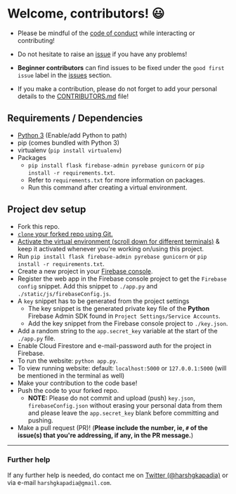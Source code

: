 # Welcome, contributors! :smiley:

- Please be mindful of the [code of conduct](https://github.com/HarshKapadia2/attendance_management/blob/master/CODE_OF_CONDUCT.md) while interacting or contributing!

- Do not hesitate to raise an [issue](https://github.com/HarshKapadia2/attendance_management/issues) if you have any problems!

- **Beginner contributors** can find issues to be fixed under the `good first issue` label in the [issues](https://github.com/HarshKapadia2/attendance_management/issues) section.

- If you make a contribution, please do not forget to add your personal details to the [CONTRIBUTORS.md](https://github.com/HarshKapadia2/attendance_management/blob/master/CONTRIBUTORS.md) file!

## Requirements / Dependencies
- [Python 3](https://www.python.org/) (Enable/add Python to path)
- pip (comes bundled with Python 3)
- virtualenv (`pip install virtualenv`)
- Packages
   - `pip install flask firebase-admin pyrebase gunicorn` or `pip install -r requirements.txt`.
   - Refer to `requirements.txt` for more information on packages.
   - Run this command after creating a virtual environment.

## Project dev setup
- Fork this repo.
- [`clone` your forked repo using Git.](https://harshkapadia2.github.io/git_basics/#_git_clone)
- [Activate the virtual environment (scroll down for different terminals)](https://docs.python.org/3/library/venv.html#creating-virtual-environments) & keep it activated whenever you're working on/using this project.
- Run `pip install flask firebase-admin pyrebase gunicorn` or `pip install -r requirements.txt`.
- Create a new project in your [Firebase console](https://console.firebase.google.com/).
- Register the web app in the Firebase console project to get the `Firebase config` snippet. Add this snippet to `./app.py` and `./static/js/firebaseConfig.js`.
- A `key` snippet has to be generated from the project settings
   - The key snippet is the generated private key file of the **Python** Firebase Admin SDK found in `Project Settings/Service Accounts`.
   - Add the key snippet from the Firebase console project to `./key.json`.
- Add a random string to the `app.secret_key` variable at the start of the `./app.py` file.
- Enable Cloud Firestore and e-mail-password auth for the project in Firebase.
- To run the website: `python app.py`.
- To view running website: default: `localhost:5000` or `127.0.0.1:5000` (will be mentioned in the terminal as well)
- Make your contribution to the code base!
- Push the code to your forked repo.
   - **NOTE:** Please do not commit and upload (push) `key.json`, `firebaseConfig.json` without erasing your personal data from them and please leave the `app.secret_key` blank before committing and pushing.
- Make a pull request (PR)! (**Please include the number, ie, `#` of the issue(s) that you're addressing, if any, in the PR message.**)

---

### Further help
If any further help is needed, do contact me on [Twitter (@harshgkapadia)](https://twitter.com/harshgkapadia) or via e-mail `harshgkapadia@gmail.com`.
